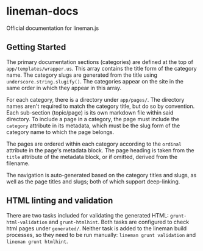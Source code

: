 # lineman-docs

Official documentation for lineman.js

## Getting Started

The primary documentation sections (categories) are defined at the top of `app/templates/wrapper.us`. This array contains the title form of the category name. The category slugs are generated from the title using `underscore.string.slugify()`. The categories appear on the site in the same order in which they appear in this array.

For each category, there is a directory under `app/pages/`. The directory names aren't required to match the category title, but do so by convention. Each sub-section (topic/page) is its own markdown file within said directory. To include a page in a category, the page must include the `category` attribute in its metadata, which must be the slug form of the category name to which the page belongs.

The pages are ordered within each category according to the `ordinal` attribute in the page's metadata block. The page heading is taken from the `title` attribute of the metadata block, or if omitted, derived from the filename.

The navigation is auto-generated based on the category titles and slugs, as well as the page titles and slugs; both of which support deep-linking.

## HTML linting and validation

There are two tasks included for validating the generated HTML: `grunt-html-validation` and `grunt-htmlhint`. Both tasks are configured to check html pages under `generated/`. Neither task is added to the lineman build processes, so they need to be run manually: `lineman grunt validation` and `lineman grunt htmlhint`.
